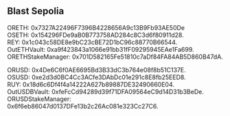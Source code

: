 ## Blast Sepolia

ORETH: 0x7327A22496F7396B4228656A9c13B9Fb93AE50De  
OSETH: 0x154296FDe9aB0B773758AD284c8C3d6f80911d28.  
REY: 0x1c043c58DE8e9bC23cBE72D1bC96c88770B66544.  
OutETHVault: 0xa9f423843a1066e91bb31fF09295945EAe1Fa699.  
ORETHStakeManager: 0x701D582165Fe51810c7aDf84FA84AB5D860B47dA.

ORUSD: 0x4De6C6f0AE6695Bd3B33dC3b764e08f8b51C137E.  
OSUSD: 0xe2d3d0BC4Cc3ACfe3DAbDc01e291c8E8fb25EED8.  
RUY: 0x18d6c6Df4f4a14222A627b89887DE32490660E04.  
OutUSDBVault: 0xfeFcCd94289d39f71DFA09564eC9d14D31b3BeDe.  
ORUSDStakeManager: 0x6f6eb86047d0137DFe13b2c26Ac081e323Cc27C6.
